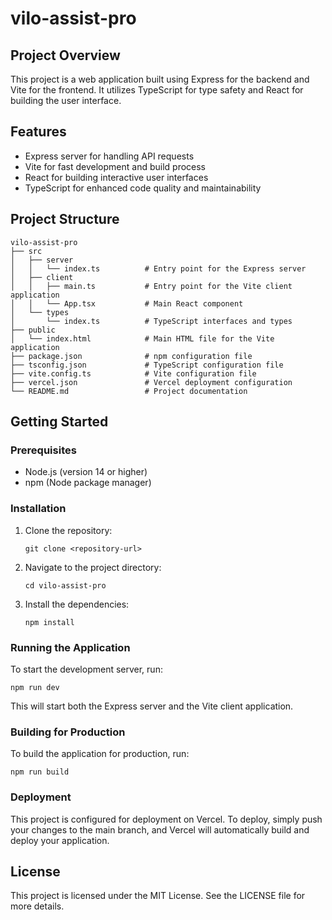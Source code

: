 # vilo-assist-pro

## Project Overview
This project is a web application built using Express for the backend and Vite for the frontend. It utilizes TypeScript for type safety and React for building the user interface.

## Features
- Express server for handling API requests
- Vite for fast development and build process
- React for building interactive user interfaces
- TypeScript for enhanced code quality and maintainability

## Project Structure
```
vilo-assist-pro
├── src
│   ├── server
│   │   └── index.ts          # Entry point for the Express server
│   ├── client
│   │   ├── main.ts           # Entry point for the Vite client application
│   │   └── App.tsx           # Main React component
│   └── types
│       └── index.ts          # TypeScript interfaces and types
├── public
│   └── index.html            # Main HTML file for the Vite application
├── package.json              # npm configuration file
├── tsconfig.json             # TypeScript configuration file
├── vite.config.ts            # Vite configuration file
├── vercel.json               # Vercel deployment configuration
└── README.md                 # Project documentation
```

## Getting Started

### Prerequisites
- Node.js (version 14 or higher)
- npm (Node package manager)

### Installation
1. Clone the repository:
   ```
   git clone <repository-url>
   ```
2. Navigate to the project directory:
   ```
   cd vilo-assist-pro
   ```
3. Install the dependencies:
   ```
   npm install
   ```

### Running the Application
To start the development server, run:
```
npm run dev
```
This will start both the Express server and the Vite client application.

### Building for Production
To build the application for production, run:
```
npm run build
```

### Deployment
This project is configured for deployment on Vercel. To deploy, simply push your changes to the main branch, and Vercel will automatically build and deploy your application.

## License
This project is licensed under the MIT License. See the LICENSE file for more details.
